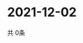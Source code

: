 # 2021-12-02
  共 0条

  <!-- BEGIN -->
  <!-- 最后更新时间Thu Dec 02 2021 00:18:32 GMT+0000 (Coordinated Universal Time) -->
  
  <!-- END -->
  
  